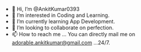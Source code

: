 - 👋 Hi, I’m @AnkitKumar0393
- 👀 I’m interested in Coding and Learning.
- 🌱 I’m currently learning App Development.
- 💞️ I’m looking to collaborate on perfection.
- 📫 How to reach me ... You can directly mail me on adorable.ankitkumar@gmail.com ...24/7.

<!---
AnkitKumar0393/AnkitKumar0393 is a ✨ special ✨ repository because its `README.md` (this file) appears on your GitHub profile.
You can click the Preview link to take a look at your changes.
--->
